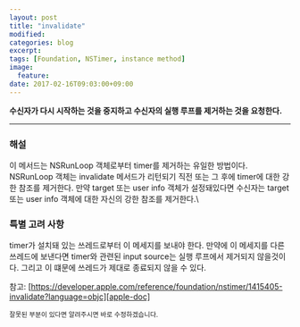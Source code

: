 ```yaml
---
layout: post
title: "invalidate"
modified:
categories: blog
excerpt:
tags: [Foundation, NSTimer, instance method]
image:
  feature:
date: 2017-02-16T09:03:00+09:00
---
```

**수신자가 다시 시작하는 것을 중지하고 수신자의 실행 루프를 제거하는 것을 요청한다.**

----
### 해설
이 메서드는 NSRunLoop 객체로부터 timer를 제거하는 유일한 방법이다. NSRunLoop 객체는 invalidate 메서드가 리턴되기 직전 또는 그 후에 timer에 대한 강한 참조를 제거한다.
만약 target 또는 user info 객체가 설정돼있다면 수신자는 target 또는 user info 객체에 대한 자신의 강한 참조를 제거한다.\

### 특별 고려 사항
timer가 설치돼 있는 쓰레드로부터 이 메세지를 보내야 한다. 만약에 이 메세지를 다른 쓰레드에 보낸다면 timer와 관련된 input source는 실행 루프에서 제거되지 않을것이다. 그리고 이 떄문에 쓰레드가 제대로 종료되지 않을 수 있다.

참고: [https://developer.apple.com/reference/foundation/nstimer/1415405-invalidate?language=objc][apple-doc]


<sub>잘못된 부분이 있다면 알려주시면 바로 수정하겠습니다.</sub>

[apple-doc]: https://developer.apple.com/reference/foundation/nstimer/1415405-invalidate?language=objc
